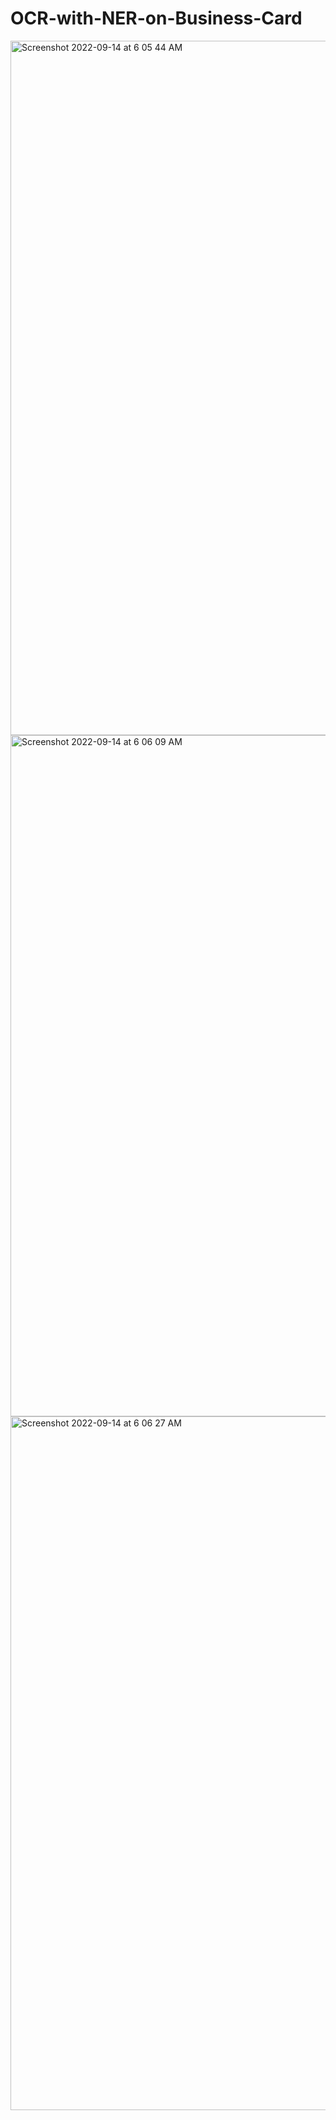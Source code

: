 # OCR-with-NER-on-Business-Card


<img width="1111" alt="Screenshot 2022-09-14 at 6 05 44 AM" src="https://user-images.githubusercontent.com/63076797/190162120-c65d77c2-d60d-4348-86bc-a0f13c9516e5.png">

<img width="1090" alt="Screenshot 2022-09-14 at 6 06 09 AM" src="https://user-images.githubusercontent.com/63076797/190162138-f5296b8c-8c59-4f13-a7ab-1e6863d7a457.png">


<img width="1110" alt="Screenshot 2022-09-14 at 6 06 27 AM" src="https://user-images.githubusercontent.com/63076797/190162152-f0202914-b46d-43cf-9e8a-0d7f62fa6029.png">
